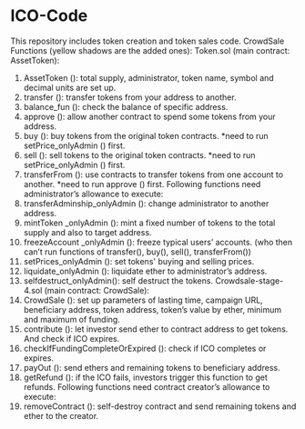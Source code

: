 # ICO-Code
This repository includes token creation and token sales code.
CrowdSale Functions (yellow shadows are the added ones):
Token.sol (main contract: AssetToken):
1.	AssetToken ():  total supply, administrator, token name, symbol and decimal units are set up.
2.	transfer ():  transfer tokens from your address to another. 
3.	balance_fun (): check the balance of specific address.
4.	approve (): allow another contract to spend some tokens from your address.
5.	buy (): buy tokens from the original token contracts. *need to run setPrice_onlyAdmin () first.
6.	sell (): sell tokens to the original token contracts. *need to run setPrice_onlyAdmin () first.
7.	transferFrom (): use contracts to transfer tokens from one account to another. *need to run approve () first.
Following functions need administrator’s allowance to execute:
8.	transferAdminship_onlyAdmin (): change administrator to another address.
9.	mintToken _onlyAdmin ():  mint a fixed number of tokens to the total supply and also to target address.
10.	freezeAccount _onlyAdmin (): freeze typical users’ accounts. (who then can’t run functions of transfer(), buy(), sell(), transferFrom())
11.	setPrices_onlyAdmin (): set tokens' buying and selling prices.
12.	liquidate_onlyAdmin (): liquidate ether to administrator’s address.
13.	selfdestruct_onlyAdmin(): self destruct the tokens.
Crowdsale-stage-4.sol (main contract: CrowdSale):
1.	CrowdSale (): set up parameters of lasting time, campaign URL, beneficiary address, token address, token’s value by ether, minimum and maximum of funding.
2.	contribute (): let investor send ether to contract address to get tokens. And check if ICO expires.
3.	checkIfFundingCompleteOrExpired (): check if ICO completes or expires.
4.	payOut (): send ethers and remaining tokens to beneficiary address.
5.	getRefund (): if the ICO fails, investors trigger this function to get refunds.
Following functions need contract creator’s allowance to execute:
6.	removeContract (): self-destroy contract and send remaining tokens and ether to the creator.
